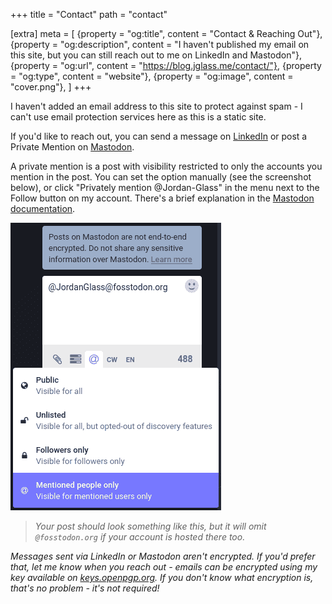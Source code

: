 +++
title = "Contact"
path = "contact"

[extra]
meta = [
    {property = "og:title", content = "Contact & Reaching Out"},
    {property = "og:description", content = "I haven't published my email on this site, but you can still reach out to me on LinkedIn and Mastodon"},
    {property = "og:url", content = "https://blog.jglass.me/contact/"},
    {property = "og:type", content = "website"},
    {property = "og:image", content = "cover.png"},
]
+++

I haven't added an email address to this site to protect against spam - I can't use email protection services here as this is a static site.

If you'd like to reach out, you can send a message on [LinkedIn](https://www.linkedin.com/in/jordan-g-b26288261/) or post a Private Mention on [Mastodon](https://fosstodon.org/@JordanGlass).

A private mention is a post with visibility restricted to only the accounts you mention in the post. You can set the option manually (see the screenshot below), or click "Privately mention @Jordan-Glass" in the menu next to the Follow button on my account. There's a brief explanation in the [Mastodon documentation](https://docs.joinmastodon.org/user/posting/#direct).

<img alt="A screenshot of post privacy options in the post composer on the Mastodon web interface. Mentioned people only is selected, the other options are Public, Unlisted, and Followers Only." async src="/mastodon-post-privacy.png" width="337px"></img>

> *Your post should look something like this, but it will omit `@fosstodon.org` if your account is hosted there too.*

*Messages sent via LinkedIn or Mastodon aren't encrypted. If you'd prefer that, let me know when you reach out - emails can be encrypted using my key available on [keys.openpgp.org](https://keys.openpgp.org/). If you don't know what encryption is, that's no problem - it's not required!*
